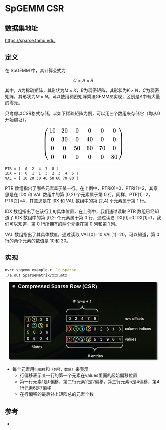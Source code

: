 # SpGEMM CSR

## 数据集地址

https://sparse.tamu.edu/

## 定义

在 SpGEMM 中，其计算公式为 

$$ C = A\times B$$

其中，$A$为稀疏矩阵，其形状为$M\times K$，$B$为稠密矩阵，其形状为$K\times N$，$C$为稠密矩阵，其形状为$M\times N$。可以使用稠密矩阵乘法GEMM来实现，区别是$A$中有大量的零元。

只考虑以CSR格式存储。以如下稀疏矩阵为例，可以用三个数组来存储它（均从0开始编址）。

<div align="center">
  <img src="../images/CSR2.png">
</div>

```
PTR = [  0  2  4  7  8 ]
IDX = [  0  1  1  3  2  3  4  5 ]   
VAL = [ 10 20 30 40 50 60 70 80 ]
```

PTR 数组指出了哪些元素属于某一行。在上例中，PTR[0]=0，PTR[1]=2，其意思是在 IDX 和 VAL 数组中的第 [0,2) 个元素属于第 0 行。同样，PTR[1]=2，PTR[2]=4，其意思是在 IDX 和 VAL 数组中的第 [2,4) 个元素属于第 1 行。

IDX 数组指出了在该行上的具体位置，在上例中，我们通过读取 PTR 数组已经知道了 IDX 数组中的第 [0,2) 个元素属于第 0 行，通过读取 IDX[0]=0 IDX[1]=1，我们可以知道，第 0 行所拥有的两个元素在第 0 列和第 1 列。

VAL 数组指出了其具体数值，通过读取 VAL[0]=10 VAL[1]=20，可以知道，第 0 行的两个元素的数值是 10 和 20。

## 实现

```bash
nvcc spgemm_example.c -lcusparse
./a.out SparseMatrix/xxx.mtx
```

<div align="center">
  <img src="../images/CSR.png">
</div>

- 每个元素用`行偏移`和`（列号，数值）`来表示
    - 行偏移表示某一行的第一个元素在values里面的起始偏移位置
    - 第一行元素1是0偏移，第二行元素2是2偏移，第三行元素5是4偏移，第4行元素6是7偏移
    - 在行偏移的最后补上矩阵总的元素个数
        


## 参考
- 